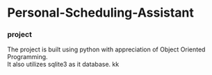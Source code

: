 # Personal-Scheduling-Assistant
### project 

The project is built using python with appreciation of Object Oriented Programming.<br />
It also utilizes sqlite3 as it database.
kk
